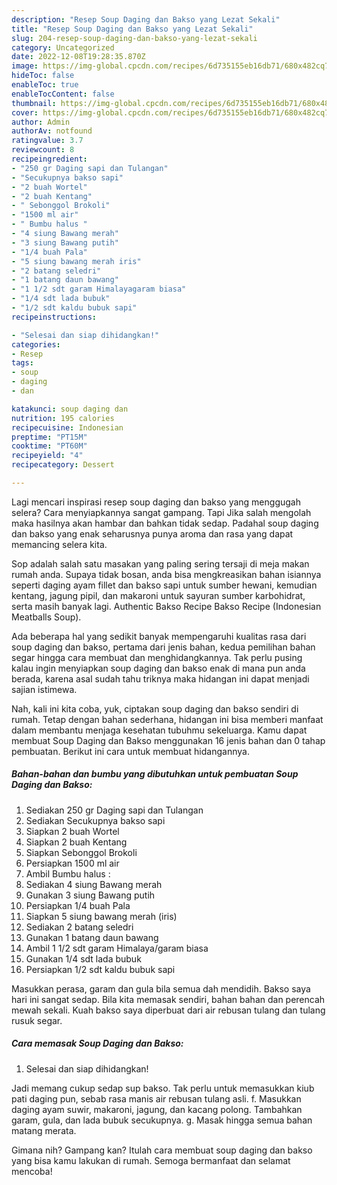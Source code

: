 ```yaml
---
description: "Resep Soup Daging dan Bakso yang Lezat Sekali"
title: "Resep Soup Daging dan Bakso yang Lezat Sekali"
slug: 204-resep-soup-daging-dan-bakso-yang-lezat-sekali
category: Uncategorized
date: 2022-12-08T19:28:35.870Z
image: https://img-global.cpcdn.com/recipes/6d735155eb16db71/680x482cq70/soup-daging-dan-bakso-foto-resep-utama.jpg
hideToc: false
enableToc: true
enableTocContent: false
thumbnail: https://img-global.cpcdn.com/recipes/6d735155eb16db71/680x482cq70/soup-daging-dan-bakso-foto-resep-utama.jpg
cover: https://img-global.cpcdn.com/recipes/6d735155eb16db71/680x482cq70/soup-daging-dan-bakso-foto-resep-utama.jpg
author: Admin
authorAv: notfound
ratingvalue: 3.7
reviewcount: 8
recipeingredient:
- "250 gr Daging sapi dan Tulangan"
- "Secukupnya bakso sapi"
- "2 buah Wortel"
- "2 buah Kentang"
- " Sebonggol Brokoli"
- "1500 ml air"
- " Bumbu halus "
- "4 siung Bawang merah"
- "3 siung Bawang putih"
- "1/4 buah Pala"
- "5 siung bawang merah iris"
- "2 batang seledri"
- "1 batang daun bawang"
- "1 1/2 sdt garam Himalayagaram biasa"
- "1/4 sdt lada bubuk"
- "1/2 sdt kaldu bubuk sapi"
recipeinstructions:

- "Selesai dan siap dihidangkan!"
categories:
- Resep
tags:
- soup
- daging
- dan

katakunci: soup daging dan 
nutrition: 195 calories
recipecuisine: Indonesian
preptime: "PT15M"
cooktime: "PT60M"
recipeyield: "4"
recipecategory: Dessert

---
```



Lagi mencari inspirasi resep soup daging dan bakso yang menggugah selera? Cara menyiapkannya sangat gampang. Tapi Jika salah mengolah maka hasilnya akan hambar dan bahkan tidak sedap. Padahal soup daging dan bakso yang enak seharusnya punya aroma dan rasa yang dapat memancing selera kita.


Sop adalah salah satu masakan yang paling sering tersaji di meja makan rumah anda. Supaya tidak bosan, anda bisa mengkreasikan bahan isiannya seperti daging ayam fillet dan bakso sapi untuk sumber hewani, kemudian kentang, jagung pipil, dan makaroni untuk sayuran sumber karbohidrat, serta masih banyak lagi. Authentic Bakso Recipe Bakso Recipe (Indonesian Meatballs Soup).

Ada beberapa hal yang sedikit banyak mempengaruhi kualitas rasa dari soup daging dan bakso, pertama dari jenis bahan, kedua pemilihan bahan segar hingga cara membuat dan menghidangkannya. Tak perlu pusing kalau ingin menyiapkan soup daging dan bakso enak di mana pun anda berada, karena asal sudah tahu triknya maka hidangan ini dapat menjadi sajian istimewa.


Nah, kali ini kita coba, yuk, ciptakan soup daging dan bakso sendiri di rumah. Tetap dengan bahan sederhana, hidangan ini bisa memberi manfaat dalam membantu menjaga kesehatan tubuhmu sekeluarga. Kamu dapat membuat Soup Daging dan Bakso menggunakan 16 jenis bahan dan 0 tahap pembuatan. Berikut ini cara untuk membuat hidangannya.

<!--inarticleads1-->

##### Bahan-bahan dan bumbu yang dibutuhkan untuk pembuatan Soup Daging dan Bakso:

1. Sediakan 250 gr Daging sapi dan Tulangan
1. Sediakan Secukupnya bakso sapi
1. Siapkan 2 buah Wortel
1. Siapkan 2 buah Kentang
1. Siapkan  Sebonggol Brokoli
1. Persiapkan 1500 ml air
1. Ambil  Bumbu halus :
1. Sediakan 4 siung Bawang merah
1. Gunakan 3 siung Bawang putih
1. Persiapkan 1/4 buah Pala
1. Siapkan 5 siung bawang merah (iris)
1. Sediakan 2 batang seledri
1. Gunakan 1 batang daun bawang
1. Ambil 1 1/2 sdt garam Himalaya/garam biasa
1. Gunakan 1/4 sdt lada bubuk
1. Persiapkan 1/2 sdt kaldu bubuk sapi


Masukkan perasa, garam dan gula bila semua dah mendidih. Bakso saya hari ini sangat sedap. Bila kita memasak sendiri, bahan bahan dan perencah mewah sekali. Kuah bakso saya diperbuat dari air rebusan tulang dan tulang rusuk segar. 

<!--inarticleads2-->

##### Cara memasak Soup Daging dan Bakso:


1. Selesai dan siap dihidangkan!

Jadi memang cukup sedap sup bakso. Tak perlu untuk memasukkan kiub pati daging pun, sebab rasa manis air rebusan tulang asli. f. Masukkan daging ayam suwir, makaroni, jagung, dan kacang polong. Tambahkan garam, gula, dan lada bubuk secukupnya. g. Masak hingga semua bahan matang merata. 

Gimana nih? Gampang kan? Itulah cara membuat soup daging dan bakso yang bisa kamu lakukan di rumah. Semoga bermanfaat dan selamat mencoba!
